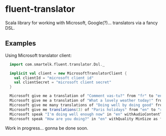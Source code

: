 # fluent-translator

Scala library for working with Microsoft, Google(?)... translators via a fancy DSL.

Examples
--------------
Using Microsoft translator client:
```scala
  import com.smartelk.fluent.translator.Dsl._

  implicit val client = new MicrosoftTranslatorClient {
    val clientId = "microsoft client id"
    val clientSecret = "microsoft client secret"
  }

  Microsoft give me a translation of "Comment vas-tu?" from "fr" to "en" as future //Future[String]
  Microsoft give me a translation of "What a lovely weather today!" from "en" to "fr" withContentType `text/html` as future //Future[String]
  Microsoft give me many translations of "Doing well by doing good" from "en" to "ru" as future //Future[GetTranslationsResponse]
  Microsoft give me translations(3) of "Paris holidays" from "en" to "ru" withCategory "general" as future //Future[GetTranslationsResponse]
  Microsoft speak "I'm doing well enough now" in "en" withAudioContentType `audio/mp3` as future //Future[SpeakResponse]
  Microsoft speak "How are you doing?" in "en" withQuality MinSize as future //Future[SpeakResponse]
```

Work in progress... gonna be done soon.
